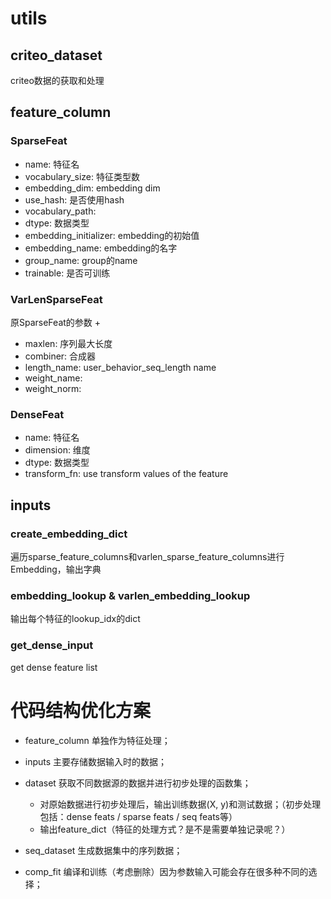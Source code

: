 # utils

## criteo_dataset
criteo数据的获取和处理

## feature_column
### SparseFeat
* name: 特征名
* vocabulary_size: 特征类型数
* embedding_dim: embedding dim
* use_hash: 是否使用hash
* vocabulary_path: 
* dtype: 数据类型
* embedding_initializer: embedding的初始值
* embedding_name: embedding的名字
* group_name: group的name
* trainable: 是否可训练

### VarLenSparseFeat
原SparseFeat的参数 + 
* maxlen: 序列最大长度
* combiner: 合成器
* length_name: user_behavior_seq_length name
* weight_name: 
* weight_norm:

### DenseFeat
* name: 特征名
* dimension: 维度
* dtype: 数据类型
* transform_fn: use transform values of the feature

## inputs
### create_embedding_dict
遍历sparse_feature_columns和varlen_sparse_feature_columns进行Embedding，输出字典

### embedding_lookup & varlen_embedding_lookup
输出每个特征的lookup_idx的dict

### get_dense_input
get dense feature list

# 代码结构优化方案
* feature_column 单独作为特征处理；
* inputs 主要存储数据输入时的数据；
* dataset 获取不同数据源的数据并进行初步处理的函数集；
  * 对原始数据进行初步处理后，输出训练数据(X, y)和测试数据；（初步处理包括：dense feats / sparse feats / seq feats等）
  * 输出feature_dict（特征的处理方式？是不是需要单独记录呢？）
  
* seq_dataset 生成数据集中的序列数据；
* comp_fit 编译和训练（考虑删除）因为参数输入可能会存在很多种不同的选择；